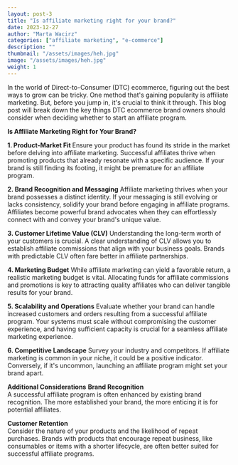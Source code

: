 ```yaml
---
layout: post-3
title: "Is affiliate marketing right for your brand?"
date: 2023-12-27
author: "Marta Wacirz"
categories: ["affiliate marketing", "e-commerce"]
description: ""
thumbnail: "/assets/images/heh.jpg"
image: "/assets/images/heh.jpg"
weight: 1
---
```


In the world of Direct-to-Consumer (DTC) ecommerce, figuring out the best ways to grow can be tricky. One method that's gaining popularity is affiliate marketing. But, before you jump in, it's crucial to think it through. This blog post will break down the key things DTC ecommerce brand owners should consider when deciding whether to start an affiliate program.

<b>Is Affiliate Marketing Right for Your Brand?</b>

<b>1. Product-Market Fit </b>
Ensure your product has found its stride in the market before delving into affiliate marketing. Successful affiliates thrive when promoting products that already resonate with a specific audience. If your brand is still finding its footing, it might be premature for an affiliate program.

<b>2. Brand Recognition and Messaging</b>
Affiliate marketing thrives when your brand possesses a distinct identity. If your messaging is still evolving or lacks consistency, solidify your brand before engaging in affiliate programs. Affiliates become powerful brand advocates when they can effortlessly connect with and convey your brand's unique value.

<b>3. Customer Lifetime Value (CLV)</b>
Understanding the long-term worth of your customers is crucial. A clear understanding of CLV allows you to establish affiliate commissions that align with your business goals. Brands with predictable CLV often fare better in affiliate partnerships.

<b>4. Marketing Budget</b>
While affiliate marketing can yield a favorable return, a realistic marketing budget is vital. Allocating funds for affiliate commissions and promotions is key to attracting quality affiliates who can deliver tangible results for your brand.

<b>5. Scalability and Operations</b>
Evaluate whether your brand can handle increased customers and orders resulting from a successful affiliate program. Your systems must scale without compromising the customer experience, and having sufficient capacity is crucial for a seamless affiliate marketing experience.

<b>6. Competitive Landscape</b>
Survey your industry and competitors. If affiliate marketing is common in your niche, it could be a positive indicator. Conversely, if it's uncommon, launching an affiliate program might set your brand apart.

<b>Additional Considerations</b>
<b>Brand Recognition</b><br>
A successful affiliate program is often enhanced by existing brand recognition. The more established your brand, the more enticing it is for potential affiliates.

<b>Customer Retention</b><br>
Consider the nature of your products and the likelihood of repeat purchases. Brands with products that encourage repeat business, like consumables or items with a shorter lifecycle, are often better suited for successful affiliate programs.






